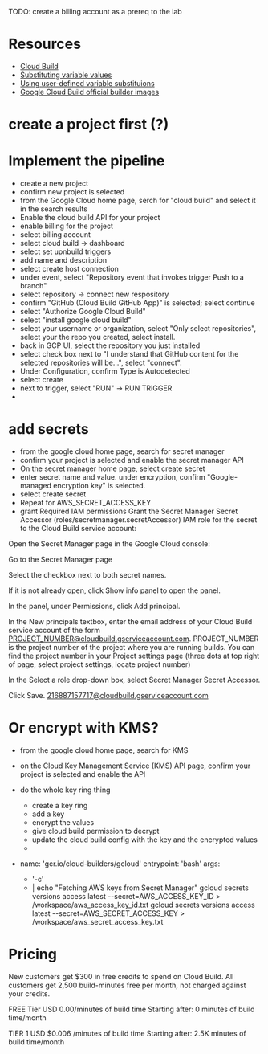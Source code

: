 TODO: create a billing account as a prereq to the lab

# Resources
- [Cloud Build](https://cloud.google.com/build)
- [Substituting variable values](https://cloud.google.com/build/docs/configuring-builds/substitute-variable-values)
- [Using user-defined variable substituions](https://cloud.google.com/build/docs/configuring-builds/substitute-variable-values#using_user-defined_substitutions)
- [Google Cloud Build official builder images](https://github.com/GoogleCloudPlatform/cloud-builders#google-cloud-build-official-builder-images)
# create a project first (?)
# Implement the pipeline
- create a new project
- confirm new project is selected
- from the Google Cloud home page, serch for "cloud build" and select it in the search results
- Enable the cloud build API for your project
- enable billing for the project
- select billing account
- select cloud build -> dashboard
- select set upnbuild triggers
- add name and description
- select create host connection
- under event, select "Repository event that invokes trigger Push to a branch"
- select repository -> connect new respository
- confirm "GitHub (Cloud Build GitHub App)" is selected; select continue
- select "Authorize Google Cloud Build"
- select "install google cloud build"
- select your username or organization, select "Only select repositories", select your the repo you created, select install.
- back in GCP UI, select the repository you just installed
- select check box next to "I understand that GitHub content for the selected repositories will be...", select "connect".
- Under Configuration, confirm Type is Autodetected
- select create
- next to trigger, select "RUN" -> RUN TRIGGER
- 

# add secrets
- from the google cloud home page, search for secret manager
- confirm your project is selected and enable the secret manager API
- On the secret manager home page, select create secret
- enter secret name and value.  under encryption, confirm "Google-managed encryption key" is selected.
- select create secret
- Repeat for AWS_SECRET_ACCESS_KEY
- grant Required IAM permissions
Grant the Secret Manager Secret Accessor (roles/secretmanager.secretAccessor) IAM role for the secret to the Cloud Build service account:

Open the Secret Manager page in the Google Cloud console:

Go to the Secret Manager page

Select the checkbox next to both secret names.

If it is not already open, click Show info panel to open the panel.

In the panel, under Permissions, click Add principal.

In the New principals textbox, enter the email address of your Cloud Build service account of the form PROJECT_NUMBER@cloudbuild.gserviceaccount.com. PROJECT_NUMBER is the project number of the project where you are running builds. You can find the project number in your Project settings page (three dots at top right of page, select project settings, locate project number)

In the Select a role drop-down box, select Secret Manager Secret Accessor.

Click Save.
216887157717@cloudbuild.gserviceaccount.com

# Or encrypt with KMS?
- from the google cloud home page, search for KMS
- on the Cloud Key Management Service (KMS) API  page, confirm your project is selected and enable the API
- do the whole key ring thing
  - create a key ring
  - add a key
  - encrypt the values
  - give cloud build permission to decrypt
  - update the cloud build config with the key and the encrypted values
  - 


- name: 'gcr.io/cloud-builders/gcloud'
  entrypoint: 'bash'
  args:
  - '-c'
  - |
    echo "Fetching AWS keys from Secret Manager"
    gcloud secrets versions access latest --secret=AWS_ACCESS_KEY_ID > /workspace/aws_access_key_id.txt
    gcloud secrets versions access latest --secret=AWS_SECRET_ACCESS_KEY > /workspace/aws_secret_access_key.txt

# Pricing
New customers get $300 in free credits to spend on Cloud Build. All customers get 2,500 build-minutes free per month, not charged against your credits. 


FREE Tier USD 0.00/minutes of build time Starting after: 0 minutes of build time/month

TIER 1 USD $0.006 /minutes of build time Starting after: 2.5K minutes of build time/month